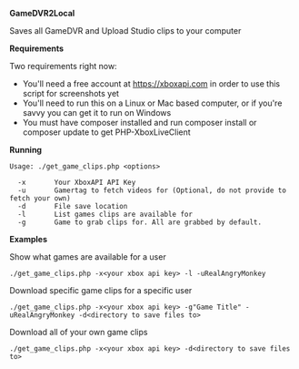 **GameDVR2Local**

Saves all GameDVR and Upload Studio clips to your computer

**Requirements**

Two requirements right now:

  * You'll need a free account at https://xboxapi.com in order to use this script for screenshots yet
  * You'll need to run this on a Linux or Mac based computer, or if you're savvy you can get it to run on Windows
  * You must have composer installed and run composer install or composer update to get PHP-XboxLiveClient

**Running**

```
Usage: ./get_game_clips.php <options>

  -x       Your XboxAPI API Key
  -u       Gamertag to fetch videos for (Optional, do not provide to fetch your own)
  -d       File save location
  -l       List games clips are available for
  -g       Game to grab clips for. All are grabbed by default.
```

**Examples**

Show what games are available for a user

```
./get_game_clips.php -x<your xbox api key> -l -uRealAngryMonkey
```

Download specific game clips for a specific user

```
./get_game_clips.php -x<your xbox api key> -g"Game Title" -uRealAngryMonkey -d<directory to save files to>
```

Download all of your own game clips

```
./get_game_clips.php -x<your xbox api key> -d<directory to save files to>
```
